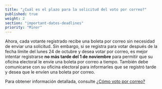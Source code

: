 ```yaml
---
title: "¿Cuál es el plazo para la solicitud del voto por correo?"
published: true
weight: 2
section: "important-dates-deadlines"
priority: "Minor"
---
```

Ahora, cada votante registrado recibe una boleta por correo sin necesidad de enviar una solicitud. Sin embargo, si se registra para votar después de la fecha límite del lunes 24 de octubre y desea votar por correo, es mejor intentar registrarse **no más tarde del 1 de noviembre** para permitir que su oficina electoral le envíe una boleta por correo a tiempo. También debe comunicarse con su oficina electoral para informarles que se registró tarde y desea que le envíen una boleta por correo.

Para obtener información detallada, consulte [¿Cómo voto por correo?](#menu-item-vote-by-mail)  

